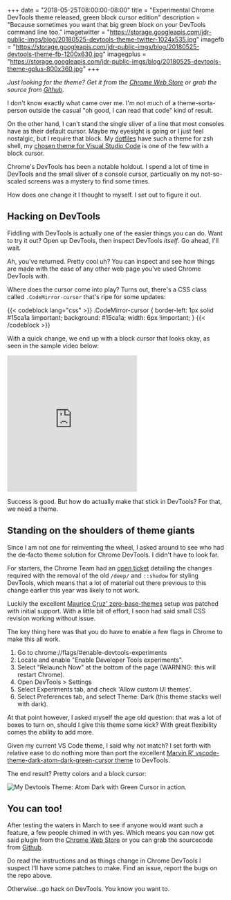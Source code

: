 +++
date = "2018-05-25T08:00:00-08:00"
title = "Experimental Chrome DevTools theme released, green block cursor edition"
description = "Because sometimes you want that big green block on your DevTools command line too."
imagetwitter = "https://storage.googleapis.com/jdr-public-imgs/blog/20180525-devtools-theme-twitter-1024x535.jpg"
imagefb = "https://storage.googleapis.com/jdr-public-imgs/blog/20180525-devtools-theme-fb-1200x630.jpg"
imagegplus = "https://storage.googleapis.com/jdr-public-imgs/blog/20180525-devtools-theme-gplus-800x360.jpg"
+++

_Just looking for the theme? Get it from the [Chrome Web Store](https://chrome.google.com/webstore/detail/devtools-theme-atom-dark/iocojmginfolhoaalkgabkmilfepnejc?hl=en-US) or grab the source from [Github](https://github.com/justinribeiro/chrome-devtools-theme-atom-dark-green-cursor)._

I don't know exactly what came over me. I'm not much of a theme-sorta-person
outside the casual "oh good, I can read that code" kind of result.

On the other hand, I can't stand the single sliver of a line that most consoles
have as their default cursor. Maybe my eyesight is going or I just feel
nostalgic, but I require that block. My [dotfiles](https://github.com/justinribeiro/dotfiles)
have such a theme for zsh shell, my [chosen theme for Visual Studio Code](https://github.com/therealmarv/vscode-theme-dark-atom-dark-green-cursor)
is one of the few with a block cursor.

Chrome's DevTools has been a notable holdout. I spend a lot of time in DevTools
and the small sliver of a console cursor, particually on my not-so-scaled screens
was a mystery to find some times.

How does one change it I thought to myself. I set out to figure it out.

## Hacking on DevTools

Fiddling with DevTools is actually one of the easier things you can do. Want to
try it out? Open up DevTools, then inspect DevTools _itself_. Go ahead, I'll wait.

Ah, you've returned. Pretty cool uh? You can inspect and see how things are made
with the ease of any other web page you've used Chrome DevTools with.

Where does the cursor come into play? Turns out, there's a CSS class called
`.CodeMirror-cursor` that's ripe for some updates:

{{< codeblock lang="css" >}}
.CodeMirror-cursor {
  border-left: 1px solid #15ca1a !important;
  background: #15ca1a;
  width: 6px !important;
}
{{< /codeblock >}}

With a quick change, we end up with a block cursor that looks okay, as seen in
the sample video below:

<iframe height="315" src="https://www.youtube.com/embed/A7dXmUAPtPA"
  frameborder="0" allow="autoplay; encrypted-media" allowfullscreen></iframe>

Success is good. But how do actually make that stick in DevTools? For that, we
need a theme.

## Standing on the shoulders of theme giants

Since I am not one for reinventing the wheel, I asked around to see who had the de-facto theme solution for Chrome DevTools. I didn't have to look far.

For starters, the Chrome Team had an [open ticket](https://bugs.chromium.org/p/chromium/issues/detail?id=709732&can=2&q=709732) detailing the changes required with the removal of the old `/deep/` and `::shadow` for styling DevTools, which means that a lot of material out there previous to this change earlier this year was likely to not work.

Luckily the excellent [Maurice Cruz' zero-base-themes](https://github.com/mauricecruz/zero-base-themes) setup was patched with initial support. With a little bit of effort, I soon had said small CSS revision working without issue.

The key thing here was that you do have to enable a few flags in Chrome to make this all work.

1. Go to chrome://flags/#enable-devtools-experiments
2. Locate and enable "Enable Developer Tools experiments".
3. Select "Relaunch Now" at the bottom of the page (WARNING: this will restart Chrome).
4. Open DevTools > Settings
5. Select Experiments tab, and check 'Allow custom UI themes'.
6. Select Preferences tab, and select Theme: Dark (this theme stacks well with dark).

At that point however, I asked myself the age old question: that was a lot of boxes to turn on, should I give this theme some kick?  With great flexibility comes the ability to add more.

Given my current VS Code theme, I said why not match? I set forth with relative ease to do nothing more than port the excellent [Marvin R' vscode-theme-dark-atom-dark-green-cursor theme](https://github.com/therealmarv/vscode-theme-dark-atom-dark-green-cursor) to DevTools.

The end result? Pretty colors and a block cursor:

<img src="https://storage.googleapis.com/jdr-public-imgs/blog/20180525-devtools-theme-gplus-800x360.jpg" alt="My Devtools Theme: Atom Dark with Green Cursor in action.">

## You can too!

After testing the waters in March to see if anyone would want such a feature, a few people chimed in with yes. Which means you can now get said plugin from the [Chrome Web Store](https://chrome.google.com/webstore/detail/devtools-theme-atom-dark/iocojmginfolhoaalkgabkmilfepnejc?hl=en-US) or you can grab the sourcecode from [Github](https://github.com/justinribeiro/chrome-devtools-theme-atom-dark-green-cursor).

Do read the instructions and as things change in Chrome DevTools I suspect I'll have some patches to make. Find an issue, report the bugs on the repo above.

Otherwise...go hack on DevTools. You know you want to.
